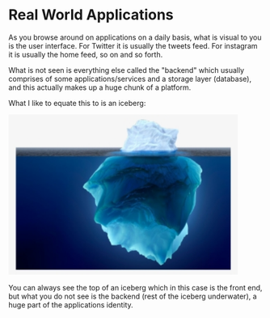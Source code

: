 # Real World Applications

As you browse around on applications on a daily basis, what is visual to you is the user interface. For Twitter it is usually the tweets feed. For instagram it is usually the home feed, so on and so forth.

What is not seen is everything else called the "backend" which usually comprises of some applications/services and a storage layer (database), and this actually makes up a huge chunk of a platform.

What I like to equate this to is an iceberg:

<img src="../static/images/iceberg-underwater.png" width="90%" height="30%" />

You can always see the top of an iceberg which in this case is the front end, but what you do not see is the backend (rest of the iceberg underwater), a huge part of the applications identity.